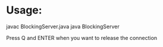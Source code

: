 # Usage:

javac BlockingServer.java
java BlockingServer <port> <file to serve>

Press Q and ENTER when you want to release the connection


